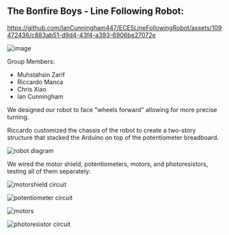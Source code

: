 ## The Bonfire Boys - Line Following Robot:




https://github.com/IanCunningham447/ECE5LineFollowingRobot/assets/109472436/c883ab51-d9d4-43f4-a393-6906be27072e





![image](https://github.com/IanCunningham447/ECE5LineFollowingRobot/assets/109472436/f61bd49f-93d8-49f2-b6a6-93c918bd168d)

Group Members:
- Muhstahsin Zarif
- Riccardo Manca
- Chris Xiao
- Ian Cunningham

We designed our robot to face "wheels forward" allowing for more precise turning.

Riccardo customized the chassis of the robot to create a two-story structure that stacked the Arduino on top of the potentiometer breadboard.

![robot diagram](https://github.com/IanCunningham447/ECE5LineFollowingRobot/assets/109472436/5c0d2284-f235-4510-8cf7-ba3c5c3bb1c3)

We wired the motor shield, potentiometers, motors, and photoresistors, testing all of them separately:

![motorshield circuit](https://github.com/IanCunningham447/ECE5LineFollowingRobot/assets/109472436/9ed9b58a-154c-408d-acc8-3b3a234f80fa)

![potentiometer circuit](https://github.com/IanCunningham447/ECE5LineFollowingRobot/assets/109472436/2984df93-b714-45a5-be48-d5c288a1ff3e)

![motors](https://github.com/IanCunningham447/ECE5LineFollowingRobot/assets/109472436/074424ed-b1c1-485b-a761-b626a5e1a540)

![photoresistor circuit](https://github.com/IanCunningham447/ECE5LineFollowingRobot/assets/109472436/c1771d89-0d66-476d-9f91-dabe4a2e1a76)
